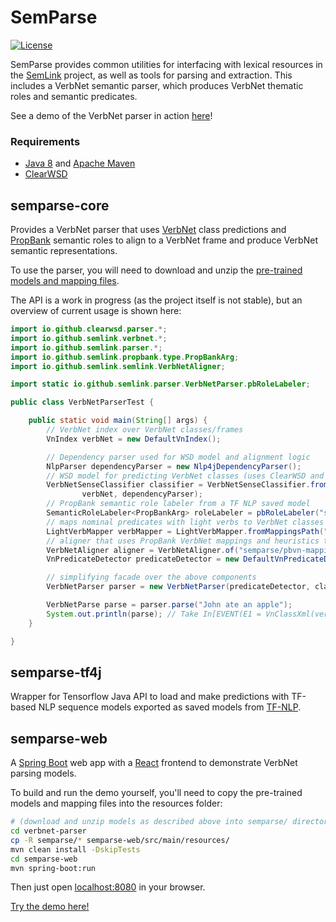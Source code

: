 # SemParse
[![License](https://img.shields.io/badge/License-Apache%202.0-blue.svg)](https://opensource.org/licenses/Apache-2.0)

SemParse provides common utilities for interfacing with lexical resources in the [SemLink](https://verbs.colorado.edu/semlink/)
project, as well as tools for parsing and extraction.
This includes a VerbNet semantic parser, which produces VerbNet thematic roles and semantic predicates.

See a demo of the VerbNet parser in action [here](http://verbnet-semantic-parser.appspot.com/)!

### Requirements
* [Java 8](http://www.oracle.com/technetwork/java/javase/overview/index.html) and [Apache Maven](https://maven.apache.org/)
* [ClearWSD](https://github.com/clearwsd/clearwsd)

## semparse-core
Provides a VerbNet parser that uses [VerbNet](http://verbs.colorado.edu/~mpalmer/projects/verbnet.html) class predictions and 
[PropBank](https://propbank.github.io/) semantic roles to align to a VerbNet frame and produce VerbNet semantic representations.

To use the parser, you will need to download and unzip the [pre-trained models and mapping files](https://drive.google.com/open?id=1qESz4tlviIjsAYzb8qlUg1ps3o37i6l3).

The API is a work in progress (as the project itself is not stable), but an overview of current usage is shown here:
```java
import io.github.clearwsd.parser.*;
import io.github.semlink.verbnet.*;
import io.github.semlink.parser.*;
import io.github.semlink.propbank.type.PropBankArg;
import io.github.semlink.semlink.VerbNetAligner;

import static io.github.semlink.parser.VerbNetParser.pbRoleLabeler;

public class VerbNetParserTest {

    public static void main(String[] args) {
        // VerbNet index over VerbNet classes/frames
        VnIndex verbNet = new DefaultVnIndex();

        // Dependency parser used for WSD model and alignment logic
        NlpParser dependencyParser = new Nlp4jDependencyParser();
        // WSD model for predicting VerbNet classes (uses ClearWSD and the NLP4J parser)
        VerbNetSenseClassifier classifier = VerbNetSenseClassifier.fromModelPath("semparse/nlp4j-verbnet-3.3.bin",
                verbNet, dependencyParser);
        // PropBank semantic role labeler from a TF NLP saved model
        SemanticRoleLabeler<PropBankArg> roleLabeler = pbRoleLabeler("semparse/propbank-srl");
        // maps nominal predicates with light verbs to VerbNet classes (e.g. take a bath -> dress-41.1.1)
        LightVerbMapper verbMapper = LightVerbMapper.fromMappingsPath("semparse/lvm.tsv", verbNet);
        // aligner that uses PropBank VerbNet mappings and heuristics to align PropBank roles with VerbNet thematic roles
        VerbNetAligner aligner = VerbNetAligner.of("semparse/pbvn-mappings.json", "semparse/unified-frames.bin");
        VnPredicateDetector predicateDetector = new DefaultVnPredicateDetector(classifier, verbMapper);

        // simplifying facade over the above components
        VerbNetParser parser = new VerbNetParser(predicateDetector, classifier, roleLabeler, aligner);

        VerbNetParse parse = parser.parse("John ate an apple");
        System.out.println(parse); // Take In[EVENT(E1 = VnClassXml(verbNetId=eat-39.1)), Agent(A0[John]), Patient(A1[an apple])]
    }

}

```

## semparse-tf4j
Wrapper for Tensorflow Java API to load and make predictions with TF-based NLP sequence models exported as saved models from [TF-NLP](https://github.com/jgung/tf-nlp). 

## semparse-web
A [Spring Boot](https://spring.io/projects/spring-boot) web app with a [React](https://reactjs.org/) frontend to demonstrate VerbNet parsing models.

To build and run the demo yourself, you'll need to copy the pre-trained models and mapping files into the resources folder:
```bash
# (download and unzip models as described above into semparse/ directory)
cd verbnet-parser
cp -R semparse/* semparse-web/src/main/resources/
mvn clean install -DskipTests
cd semparse-web
mvn spring-boot:run
```
Then just open [localhost:8080](http://localhost:8080) in your browser.

[Try the demo here!](http://verbnet-semantic-parser.appspot.com/)